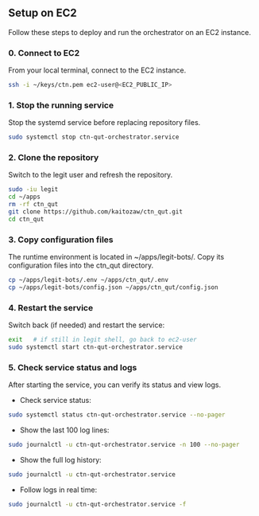 ## Setup on EC2

Follow these steps to deploy and run the orchestrator on an EC2 instance.

### 0. Connect to EC2

From your local terminal, connect to the EC2 instance.

```bash
ssh -i ~/keys/ctn.pem ec2-user@<EC2_PUBLIC_IP>
```

### 1. Stop the running service

Stop the systemd service before replacing repository files.

```bash
sudo systemctl stop ctn-qut-orchestrator.service
```

### 2. Clone the repository

Switch to the legit user and refresh the repository.

```bash
sudo -iu legit
cd ~/apps
rm -rf ctn_qut
git clone https://github.com/kaitozaw/ctn_qut.git
cd ctn_qut
```

### 3. Copy configuration files

The runtime environment is located in ~/apps/legit-bots/.
Copy its configuration files into the ctn_qut directory.

```bash
cp ~/apps/legit-bots/.env ~/apps/ctn_qut/.env
cp ~/apps/legit-bots/config.json ~/apps/ctn_qut/config.json
```

### 4. Restart the service

Switch back (if needed) and restart the service:

```bash
exit   # if still in legit shell, go back to ec2-user
sudo systemctl start ctn-qut-orchestrator.service
```

### 5. Check service status and logs

After starting the service, you can verify its status and view logs.

- Check service status:

```bash
sudo systemctl status ctn-qut-orchestrator.service --no-pager
```

- Show the last 100 log lines:

```bash
sudo journalctl -u ctn-qut-orchestrator.service -n 100 --no-pager
```

- Show the full log history:

```bash
sudo journalctl -u ctn-qut-orchestrator.service
```

- Follow logs in real time:

```bash
sudo journalctl -u ctn-qut-orchestrator.service -f
```